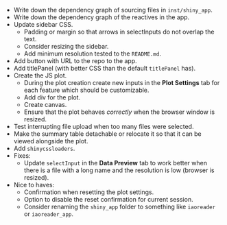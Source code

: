  - Write down the dependency graph of sourcing files in `inst/shiny_app`.
 - Write down the dependency graph of the reactives in the app.
 - Update sidebar CSS.
    - Padding or margin so that arrows in selectInputs do not overlap the text.
    - Consider resizing the sidebar.
    - Add minimum resolution tested to the `README.md`.
 - Add button with URL to the repo to the app.
 - Add titlePanel (with better CSS than the default `titlePanel` has).
 - Create the JS plot.
    - During the plot creation create new inputs in the **Plot Settings** tab for each feature which should be customizable.
    - Add div for the plot.
    - Create canvas.
    - Ensure that the plot behaves *correctly* when the browser window is resized.
 - Test interrupting file upload when too many files were selected.
 - Make the summary table detachable or relocate it so that it can be viewed alongside the plot.
 - Add `shinycssloaders`.
 - Fixes:
    - Update `selectInput` in the **Data Preview** tab to work better when there is a file with a long name and the resolution is low (browser is resized).
 - Nice to haves:
    - Confirmation when resetting the plot settings.
    - Option to disable the reset confirmation for current session.
    - Consider renaming the `shiny_app` folder to something like `iaoreader` or `iaoreader_app`.
